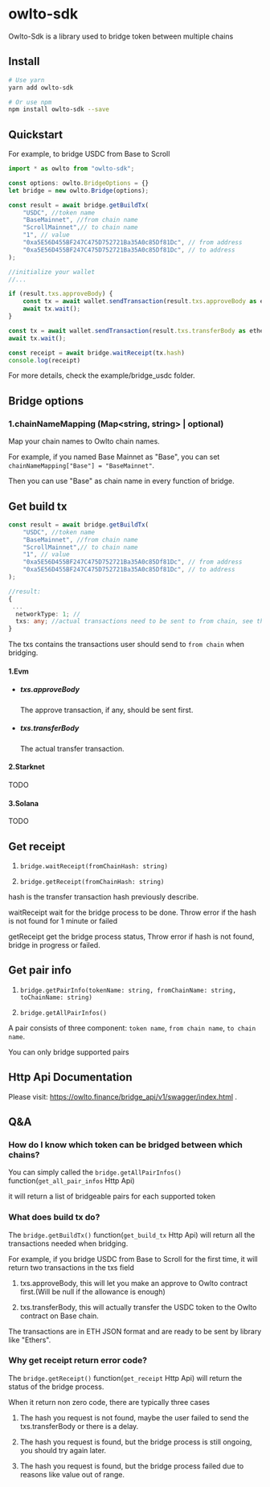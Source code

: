 # owlto-sdk

Owlto-Sdk is a library used to bridge token between multiple chains

## Install
```bash
# Use yarn
yarn add owlto-sdk

# Or use npm
npm install owlto-sdk --save
```


## Quickstart

For example, to bridge USDC from Base to Scroll
```TypeScript
import * as owlto from "owlto-sdk";

const options: owlto.BridgeOptions = {}
let bridge = new owlto.Bridge(options);

const result = await bridge.getBuildTx(
    "USDC", //token name
    "BaseMainnet", //from chain name
    "ScrollMainnet",// to chain name
    "1", // value
    "0xa5E56D455BF247C475D752721Ba35A0c85Df81Dc", // from address
    "0xa5E56D455BF247C475D752721Ba35A0c85Df81Dc", // to address
);

//initialize your wallet
//...

if (result.txs.approveBody) {
    const tx = await wallet.sendTransaction(result.txs.approveBody as ethers.TransactionRequest);
    await tx.wait(); 
}

const tx = await wallet.sendTransaction(result.txs.transferBody as ethers.TransactionRequest);
await tx.wait(); 

const receipt = await bridge.waitReceipt(tx.hash)
console.log(receipt)
```
For more details, check the example/bridge_usdc folder.


## Bridge options

### 1.chainNameMapping (Map<string, string> | optional) 
Map your chain names to Owlto chain names.

For example, if you named Base Mainnet as "Base", you can set `chainNameMapping["Base"] = "BaseMainnet"`.

Then you can use "Base" as chain name in every function of bridge.


## Get build tx
```typescript
const result = await bridge.getBuildTx(
    "USDC", //token name
    "BaseMainnet", //from chain name
    "ScrollMainnet",// to chain name
    "1", // value
    "0xa5E56D455BF247C475D752721Ba35A0c85Df81Dc", // from address
    "0xa5E56D455BF247C475D752721Ba35A0c85Df81Dc", // to address
);

//result:
{
 ...
  networkType: 1; //
  txs: any; //actual transactions need to be sent to from chain, see the following details
}
```
The txs contains the transactions user should send to `from chain` when bridging.

#### 1.Evm
- ##### txs.approveBody 
    The approve transaction, if any, should be sent first.
- ##### txs.transferBody
    The actual transfer transaction.

#### 2.Starknet
TODO

#### 3.Solana
TODO


## Get receipt

1. `bridge.waitReceipt(fromChainHash: string)`

2. `bridge.getReceipt(fromChainHash: string)`

hash is the transfer transaction hash previously describe.

waitReceipt wait for the bridge process to be done. Throw error if the hash is not found for 1 minute or failed

getReceipt get the bridge process status, Throw error if hash is not found, bridge in progress or failed.

## Get pair info

1. `bridge.getPairInfo(tokenName: string, fromChainName: string, toChainName: string)`

2. `bridge.getAllPairInfos()`

A pair consists of three component: `token name`, `from chain name`, `to chain name`.

You can only bridge supported pairs


## Http Api Documentation

Please visit: https://owlto.finance/bridge_api/v1/swagger/index.html .


## Q&A

### How do I know which token can be bridged between which chains?
You can simply called the `bridge.getAllPairInfos()` function(`get_all_pair_infos` Http Api) 

it will return a list of bridgeable pairs for each supported token


### What does build tx do?
The `bridge.getBuildTx()` function(`get_build_tx` Http Api) will return all the transactions needed when bridging.

For example, if you bridge USDC from Base to Scroll for the first time, it will return two transactions in the txs field

1. txs.approveBody, this will let you make an approve to Owlto contract first.(Will be null if the allowance is enough)

2. txs.transferBody, this will actually transfer the USDC token to the Owlto contract on Base chain.

The transactions are in ETH JSON format and are ready to be sent by library like "Ethers".


### Why get receipt return error code?
The `bridge.getReceipt()` function(`get_receipt` Http Api) will return the status of the bridge process.

When it return non zero code, there are typically three cases

1. The hash you request is not found, maybe the user failed to send the txs.transferBody or there is a delay.

2. The hash you request is found, but the bridge process is still ongoing, you should try again later.

3. The hash you request is found, but the bridge process failed due to reasons like value out of range.